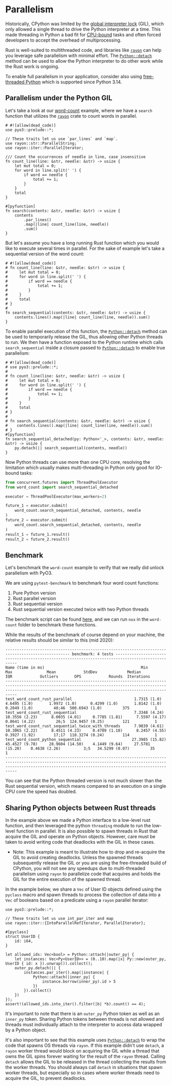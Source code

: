# Parallelism

Historically, CPython was limited by the [global interpreter lock](https://docs.python.org/3/glossary.html#term-global-interpreter-lock) (GIL), which only allowed a single thread to drive the Python interpreter at a time.
This made threading in Python a bad fit for [CPU-bound](https://en.wikipedia.org/wiki/CPU-bound) tasks and often forced developers to accept the overhead of multiprocessing.

Rust is well-suited to multithreaded code, and libraries like [`rayon`] can help you leverage safe parallelism with minimal effort.
The [`Python::detach`] method can be used to allow the Python interpreter to do other work while the Rust work is ongoing.

To enable full parallelism in your application, consider also using [free-threaded Python](./free-threading.md) which is supported since Python 3.14.

## Parallelism under the Python GIL

Let's take a look at our [word-count](https://github.com/PyO3/pyo3/blob/main/examples/word-count/src/lib.rs) example, where we have a `search` function that utilizes the [`rayon`] crate to count words in parallel.

```rust,no_run
# #![allow(dead_code)]
use pyo3::prelude::*;

// These traits let us use `par_lines` and `map`.
use rayon::str::ParallelString;
use rayon::iter::ParallelIterator;

/// Count the occurrences of needle in line, case insensitive
fn count_line(line: &str, needle: &str) -> usize {
    let mut total = 0;
    for word in line.split(' ') {
        if word == needle {
            total += 1;
        }
    }
    total
}

#[pyfunction]
fn search(contents: &str, needle: &str) -> usize {
    contents
        .par_lines()
        .map(|line| count_line(line, needle))
        .sum()
}
```

But let's assume you have a long running Rust function which you would like to execute several times in parallel.
For the sake of example let's take a sequential version of the word count:

```rust,no_run
# #![allow(dead_code)]
# fn count_line(line: &str, needle: &str) -> usize {
#     let mut total = 0;
#     for word in line.split(' ') {
#         if word == needle {
#             total += 1;
#         }
#     }
#     total
# }
#
fn search_sequential(contents: &str, needle: &str) -> usize {
    contents.lines().map(|line| count_line(line, needle)).sum()
}
```

To enable parallel execution of this function, the [`Python::detach`] method can be used to temporarily release the GIL, thus allowing other Python threads to run.
We then have a function exposed to the Python runtime which calls `search_sequential` inside a closure passed to [`Python::detach`] to enable true parallelism:

```rust,no_run
# #![allow(dead_code)]
# use pyo3::prelude::*;
#
# fn count_line(line: &str, needle: &str) -> usize {
#     let mut total = 0;
#     for word in line.split(' ') {
#         if word == needle {
#             total += 1;
#         }
#     }
#     total
# }
#
# fn search_sequential(contents: &str, needle: &str) -> usize {
#    contents.lines().map(|line| count_line(line, needle)).sum()
# }
#[pyfunction]
fn search_sequential_detached(py: Python<'_>, contents: &str, needle: &str) -> usize {
    py.detach(|| search_sequential(contents, needle))
}
```

Now Python threads can use more than one CPU core, resolving the limitation which usually makes multi-threading in Python only good for IO-bound tasks:

```Python
from concurrent.futures import ThreadPoolExecutor
from word_count import search_sequential_detached

executor = ThreadPoolExecutor(max_workers=2)

future_1 = executor.submit(
    word_count.search_sequential_detached, contents, needle
)
future_2 = executor.submit(
    word_count.search_sequential_detached, contents, needle
)
result_1 = future_1.result()
result_2 = future_2.result()
```

## Benchmark

Let's benchmark the `word-count` example to verify that we really did unlock parallelism with PyO3.

We are using `pytest-benchmark` to benchmark four word count functions:

1. Pure Python version
2. Rust parallel version
3. Rust sequential version
4. Rust sequential version executed twice with two Python threads

The benchmark script can be found [here](https://github.com/PyO3/pyo3/blob/main/examples/word-count/tests/test_word_count.py), and we can run `nox` in the `word-count` folder to benchmark these functions.

While the results of the benchmark of course depend on your machine, the relative results should be similar to this (mid 2020):

```text
-------------------------------------------------------------------------------------------------- benchmark: 4 tests -------------------------------------------------------------------------------------------------
Name (time in ms)                                          Min                Max               Mean            StdDev             Median               IQR            Outliers       OPS            Rounds  Iterations
-----------------------------------------------------------------------------------------------------------------------------------------------------------------------------------------------------------------------
test_word_count_rust_parallel                           1.7315 (1.0)       4.6495 (1.0)       1.9972 (1.0)      0.4299 (1.0)       1.8142 (1.0)      0.2049 (1.0)         40;46  500.6943 (1.0)         375           1
test_word_count_rust_sequential                         7.3348 (4.24)     10.3556 (2.23)      8.0035 (4.01)     0.7785 (1.81)      7.5597 (4.17)     0.8641 (4.22)         26;5  124.9457 (0.25)        121           1
test_word_count_rust_sequential_twice_with_threads      7.9839 (4.61)     10.3065 (2.22)      8.4511 (4.23)     0.4709 (1.10)      8.2457 (4.55)     0.3927 (1.92)        17;17  118.3274 (0.24)        114           1
test_word_count_python_sequential                      27.3985 (15.82)    45.4527 (9.78)     28.9604 (14.50)    4.1449 (9.64)     27.5781 (15.20)    0.4638 (2.26)          3;5   34.5299 (0.07)         35           1
-----------------------------------------------------------------------------------------------------------------------------------------------------------------------------------------------------------------------
```

You can see that the Python threaded version is not much slower than the Rust sequential version, which means compared to an execution on a single CPU core the speed has doubled.

## Sharing Python objects between Rust threads

In the example above we made a Python interface to a low-level rust function, and then leveraged the python `threading` module to run the low-level function in parallel.
It is also possible to spawn threads in Rust that acquire the GIL and operate on Python objects.
However, care must be taken to avoid writing code that deadlocks with the GIL in these cases.

- Note: This example is meant to illustrate how to drop and re-acquire the GIL
        to avoid creating deadlocks. Unless the spawned threads subsequently
        release the GIL or you are using the free-threaded build of CPython, you
        will not see any speedups due to multi-threaded parallelism using `rayon`
        to parallelize code that acquires and holds the GIL for the entire
        execution of the spawned thread.

In the example below, we share a `Vec` of User ID objects defined using the `pyclass` macro and spawn threads to process the collection of data into a `Vec` of booleans based on a predicate using a `rayon` parallel iterator:

```rust,no_run
use pyo3::prelude::*;

// These traits let us use int_par_iter and map
use rayon::iter::{IntoParallelRefIterator, ParallelIterator};

#[pyclass]
struct UserID {
    id: i64,
}

let allowed_ids: Vec<bool> = Python::attach(|outer_py| {
    let instances: Vec<Py<UserID>> = (0..10).map(|x| Py::new(outer_py, UserID { id: x }).unwrap()).collect();
    outer_py.detach(|| {
        instances.par_iter().map(|instance| {
            Python::attach(|inner_py| {
                instance.borrow(inner_py).id > 5
            })
        }).collect()
    })
});
assert!(allowed_ids.into_iter().filter(|b| *b).count() == 4);
```

It's important to note that there is an `outer_py` Python token as well as an `inner_py` token.
Sharing Python tokens between threads is not allowed and threads must individually attach to the interpreter to access data wrapped by a Python object.

It's also important to see that this example uses [`Python::detach`] to wrap the code that spawns OS threads via `rayon`.
If this example didn't use `detach`, a `rayon` worker thread would block on acquiring the GIL while a thread that owns the GIL spins forever waiting for the result of the `rayon` thread.
Calling `detach` allows the GIL to be released in the thread collecting the results from the worker threads.
You should always call `detach` in situations that spawn worker threads, but especially so in cases where worker threads need to acquire the GIL, to prevent deadlocks.

[`Python::detach`]: {{#PYO3_DOCS_URL}}/pyo3/marker/struct.Python.html#method.detach
[`rayon`]: https://github.com/rayon-rs/rayon
